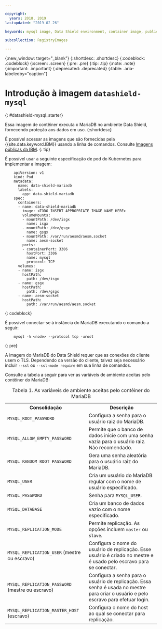 ```yaml
---

copyright:
  years: 2018, 2019
lastupdated: "2019-02-26"

keywords: mysql image, Data Shield environment, container image, public image

subcollection: RegistryImages

---
```


{:new_window: target="_blank"}
{:shortdesc: .shortdesc}
{:codeblock: .codeblock}
{:screen: .screen}
{:pre: .pre}
{:tip: .tip}
{:note: .note}
{:important: .important}
{:deprecated: .deprecated}
{:table: .aria-labeledby="caption"}

# Introdução à imagem `datashield-mysql`
{: #datashield-mysql_starter}

Essa imagem de contêiner executa o MariaDB no ambiente Data Shield, fornecendo proteção aos dados em uso.
{:shortdesc}

É possível acessar as imagens que são fornecidas pela {{site.data.keyword.IBM}} usando a linha de comandos. Consulte [Imagens públicas da IBM](/docs/services/Registry?topic=registry-public_images#public_images).
{: tip}

É possível usar a seguinte especificação de pod do Kubernetes para implementar a imagem:

```
    apiVersion: v1
    kind: Pod
    metadata:
      name: data-shield-mariadb
      labels:
        app: data-shield-mariadb
    spec:
      containers:
      - name: data-shield-mariadb
        image: <TODO INSERT APPROPRIATE IMAGE NAME HERE>
        volumeMounts:
        - mountPath: /dev/isgx
          name: isgx
        - mountPath: /dev/gsgx
          name: gsgx
        - mountPath: /var/run/aesmd/aesm.socket
          name: aesm-socket
        ports:
        - containerPort: 3306
          hostPort: 3306
          name: mysql
          protocol: TCP
      volumes:
      - name: isgx
        hostPath:
          path: /dev/isgx
      - name: gsgx
        hostPath:
          path: /dev/gsgx
      - name: aesm-socket
        hostPath:
          path: /var/run/aesmd/aesm.socket
```
{: codeblock}

É possível conectar-se à instância do MariaDB executando o comando a seguir:

```
    mysql -h <node> --protocol tcp -uroot
```
{: pre}

A imagem do MariaDB do Data Shield requer que as conexões do cliente usem o TLS. Dependendo da versão do cliente, talvez seja necessário incluir `--ssl` ou `--ssl-mode require` em sua linha de comandos.

Consulte a tabela a seguir para ver as variáveis de ambiente aceitas pelo contêiner do MariaDB:

<table>
<caption>Tabela 1. As variáveis de ambiente aceitas pelo contêiner do MariaDB</caption>
  <tr>
    <th>Consolidação</th>
    <th>Descrição</th>
  </tr>
  <tr>
    <td><code>MYSQL_ROOT_PASSWORD</code></td>
    <td>Configura a senha para o usuário raiz do MariaDB.</td>
  </tr>
  <tr>
    <td><code>MYSQL_ALLOW_EMPTY_PASSWORD</code></td>
    <td>Permite que o banco de dados inicie com uma senha vazia para o usuário raiz. Não recomendado.</td>
  </tr>
  <tr>
    <td><code>MYSQL_RANDOM_ROOT_PASSWORD</code></td>
    <td>Gera uma senha aleatória para o usuário raiz do MariaDB.</td>
  </tr>
  <tr>
    <td><code>MYSQL_USER</code></td>
    <td>Cria um usuário do MariaDB regular com o nome de usuário especificado.</td>
  </tr>
  <tr>
    <td><code>MYSQL_PASSWORD</code></td>
    <td>Senha para <code>MYSQL_USER</code>.</td>
  </tr>
  <tr>
    <td><code>MYSQL_DATABASE</code></td>
    <td>Cria um banco de dados vazio com o nome especificado.</td>
  </tr>
  <tr>
    <td><code>MYSQL_REPLICATION_MODE</code></td>
    <td>Permite replicação. As opções incluem <code>master</code> ou <code>slave</code>.</td>
  </tr>
  <tr>
    <td><code>MYSQL_REPLICATION_USER</code> (mestre ou escravo)</td>
    <td>Configura o nome do usuário de replicação. Esse usuário é criado no mestre e é usado pelo escravo para se
conectar.</td>
  </tr>
  <tr>
    <td><code>MYSQL_REPLICATION_PASSWORD</code> (mestre ou escravo)</td>
    <td>Configura a senha para o usuário de replicação. Essa senha é usada no mestre para criar o usuário e pelo escravo
para efetuar login.</td>
  </tr>
  <tr>
    <td><code>MYSQL_REPLICATION_MASTER_HOST</code> (escravo)</td>
    <td>Configura o nome do host ao qual se conectar para replicação.</td>
  </tr>
</table>
